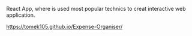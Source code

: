 React App, where is used most popular technics to creat interactive web application.

https://tomek105.github.io/Expense-Organiser/
